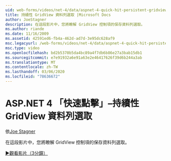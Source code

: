 ```yaml
---
uid: web-forms/videos/net-4/data/aspnet-4-quick-hit-persistent-gridview-row-selection
title: 持續性 GridView 資料列選取 |Microsoft Docs
author: JoeStagner
description: 在這段影片中，您將瞭解 GridView 控制項的保存資料列選取。
ms.author: riande
ms.date: 11/16/2009
ms.assetid: 42591ed6-fb4a-462d-ad7d-3e95dc628af9
msc.legacyurl: /web-forms/videos/net-4/data/aspnet-4-quick-hit-persistent-gridview-row-selection
msc.type: video
ms.openlocfilehash: bd2b5370b5da4bc89a4f7db6b86e27a3bab15db1
ms.sourcegitcommit: e7e91932a6e91a63e2e46417626f39d6b244a3ab
ms.translationtype: MT
ms.contentlocale: zh-TW
ms.lasthandoff: 03/06/2020
ms.locfileid: "78636672"
---
```

# <a name="aspnet-4-quick-hit--persistent-gridview-row-selection"></a>ASP.NET 4 「快速點擊」–持續性 GridView 資料列選取

依[Joe Stagner](https://github.com/JoeStagner)

在這段影片中，您將瞭解 GridView 控制項的保存資料列選取。 

[&#9654;觀看影片（3分鐘）](https://channel9.msdn.com/Blogs/ASP-NET-Site-Videos/aspnet-4-quick-hit-persistent-gridview-row-selection)
